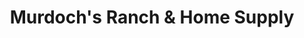 ---
title: "Murdoch's Ranch & Home Supply"
url: /fraser/murdochs-ranch-and-home-supply/
shop: department store
---